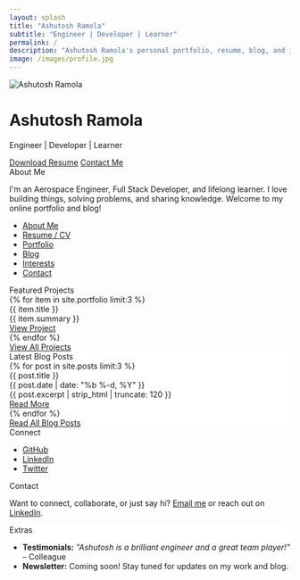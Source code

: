 ```yaml
---
layout: splash
title: "Ashutosh Ramola"
subtitle: "Engineer | Developer | Learner"
permalink: /
description: "Ashutosh Ramola's personal portfolio, resume, blog, and interests. Aerospace engineer, developer, and lifelong learner."
image: /images/profile.jpg
---
```


<div class="hero">
  <img src="/images/profile.jpg" alt="Ashutosh Ramola" class="profile">
  <h1>Ashutosh Ramola</h1>
  <p class="subtitle">Engineer | Developer | Learner</p>
  <a href="/cv/" class="btn-modern">Download Resume</a>
  <a href="mailto:ashutoshramola@email.com" class="btn-modern">Contact Me</a>
</div>

<div class="section">
  <div class="section-header">About Me</div>
  <div class="divider"></div>
  <p>I'm an Aerospace Engineer, Full Stack Developer, and lifelong learner. I love building things, solving problems, and sharing knowledge. Welcome to my online portfolio and blog!</p>
  <ul>
    <li><a href="/about/">About Me</a></li>
    <li><a href="/cv/">Resume / CV</a></li>
    <li><a href="/_portfolio/">Portfolio</a></li>
    <li><a href="/archive-layout-with-content/">Blog</a></li>
    <li><a href="/interests/">Interests</a></li>
    <li><a href="/#contact">Contact</a></li>
  </ul>
</div>

<div class="section">
  <div class="section-header">Featured Projects</div>
  <div class="divider"></div>
  <div class="card-list">
    {% for item in site.portfolio limit:3 %}
    <div class="card">
      <div class="card-title">{{ item.title }}</div>
      <div class="card-desc">{{ item.summary }}</div>
      <a href="{{ item.url }}" class="btn-modern">View Project</a>
    </div>
    {% endfor %}
  </div>
  <a href="/_portfolio/" class="btn-modern">View All Projects</a>
</div>

<div class="section" style="background:#fff;">
  <div class="section-header">Latest Blog Posts</div>
  <div class="divider"></div>
  <div class="card-list">
    {% for post in site.posts limit:3 %}
    <div class="card">
      <div class="card-title">{{ post.title }}</div>
      <div class="card-meta">{{ post.date | date: "%b %-d, %Y" }}</div>
      <div class="card-desc">{{ post.excerpt | strip_html | truncate: 120 }}</div>
      <a href="{{ post.url }}" class="btn-modern">Read More</a>
    </div>
    {% endfor %}
  </div>
  <a href="/archive-layout-with-content/" class="btn-modern">Read All Blog Posts</a>
</div>

<div class="section">
  <div class="section-header">Connect</div>
  <div class="divider"></div>
  <ul>
    <li><a href="https://github.com/ashutoshramola">GitHub</a></li>
    <li><a href="https://linkedin.com/in/ashutoshramola">LinkedIn</a></li>
    <li><a href="https://twitter.com/ashutoshramola">Twitter</a></li>
  </ul>
</div>

<div class="section">
  <div class="section-header">Contact</div>
  <div class="divider"></div>
  <p>Want to connect, collaborate, or just say hi? <a href="mailto:ashutoshramola@email.com">Email me</a> or reach out on <a href="https://linkedin.com/in/ashutoshramola">LinkedIn</a>.</p>
</div>

<div class="section" style="background:#fff;">
  <div class="section-header">Extras</div>
  <div class="divider"></div>
  <ul>
    <li><b>Testimonials:</b> <i>"Ashutosh is a brilliant engineer and a great team player!"</i> – Colleague</li>
    <li><b>Newsletter:</b> Coming soon! Stay tuned for updates on my work and blog.</li>
  </ul>
</div>

<!-- SEO & Analytics are handled via _includes/seo.html and analytics.html -->
